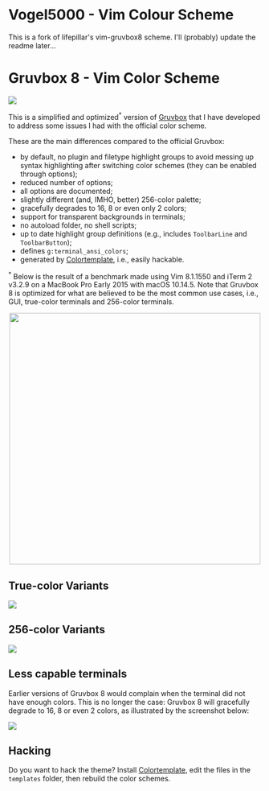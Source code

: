 # Vogel5000 - Vim Colour Scheme

This is a fork of lifepillar's vim-gruvbox8 scheme.  I'll (probably) update the readme later...


# Gruvbox 8 - Vim Color Scheme

![](https://raw.github.com/lifepillar/Resources/master/gruvbox8/gruvbox8-dark-and-light.png)

This is a simplified and optimized<sup>*</sup> version of
[Gruvbox](https://github.com/morhetz/gruvbox) that I have developed
to address some issues I had with the official color scheme.

 These are the main differences compared to the official Gruvbox:

- by default, no plugin and filetype highlight groups to avoid messing up syntax
  highlighting after switching color schemes (they can be enabled through
  options);
- reduced number of options;
- all options are documented;
- slightly different (and, IMHO, better) 256-color palette;
- gracefully degrades to 16, 8 or even only 2 colors;
- support for transparent backgrounds in terminals;
- no autoload folder, no shell scripts;
- up to date highlight group definitions (e.g., includes `ToolbarLine`
  and `ToolbarButton`);
- defines `g:terminal_ansi_colors`;
- generated by [Colortemplate](https://github.com/lifepillar/vim-colortemplate),
  i.e., easily hackable.

<sup>*</sup> Below is the result of a benchmark made using Vim 8.1.1550 and
iTerm 2 v3.2.9 on a MacBook Pro Early 2015 with macOS 10.14.5. Note that Gruvbox
8 is optimized for what are believed to be the most common use cases, i.e., GUI,
true-color terminals and 256-color terminals.

<p align="center">
<img width="500" src="https://raw.github.com/lifepillar/Resources/master/gruvbox8/load_time.png">
</p>


## True-color Variants

![](https://raw.github.com/lifepillar/Resources/master/gruvbox8/gruvbox8-variants.png)

## 256-color Variants

![](https://raw.github.com/lifepillar/Resources/master/gruvbox8/gruvbox8-256-variants.png)

## Less capable terminals

Earlier versions of Gruvbox 8 would complain when the terminal did not have
enough colors. This is no longer the case: Gruvbox 8 will gracefully degrade to
16, 8 or even 2 colors, as illustrated by the screenshot below:

![](https://raw.github.com/lifepillar/Resources/master/gruvbox8/gruvbox8-degrade.png)


## Hacking

Do you want to hack the theme? Install
[Colortemplate](https://github.com/lifepillar/vim-colortemplate), edit the
files in the `templates` folder, then rebuild the color schemes.

